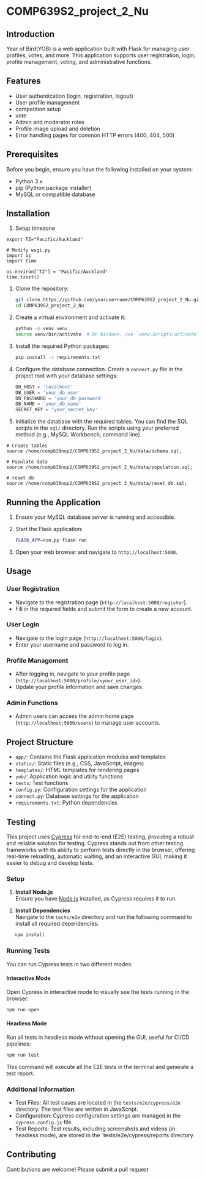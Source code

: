 # COMP639S2_project_2_Nu

## Introduction

Year of Bird(YOB) is a web application built with Flask for managing user profiles, votes, and more. This application supports user registration, login, profile management, voting, and administrative functions.

## Features

- User authentication (login, registration, logout)
- User profile management
- competition setup
- vote
- Admin and moderator roles
- Profile image upload and deletion
- Error handling pages for common HTTP errors (400, 404, 500)

## Prerequisites

Before you begin, ensure you have the following installed on your system:

- Python 3.x
- pip (Python package installer)
- MySQL or compatible database

## Installation
1. Setup timezone
```shell
export TZ="Pacific/Auckland"

# Modify wsgi.py
import os
import time

os.environ["TZ"] = "Pacific/Auckland"
time.tzset()
```


1. Clone the repository:

    ```sh
    git clone https://github.com/yourusername/COMP639S2_project_2_Nu.git
    cd COMP639S2_project_2_Nu
    ```

2. Create a virtual environment and activate it:

    ```sh
    python -m venv venv
    source venv/bin/activate  # On Windows, use `venv\Scripts\activate`
    ```

3. Install the required Python packages:

    ```sh
    pip install -r requirements.txt
    ```

4. Configure the database connection. Create a `connect.py` file in the project root with your database settings:

    ```python
    DB_HOST = 'localhost'
    DB_USER = 'your_db_user'
    DB_PASSWORD = 'your_db_password'
    DB_NAME = 'your_db_name'
    SECRET_KEY = 'your_secret_key'
    ```

5. Initialize the database with the required tables. You can find the SQL scripts in the `sql/` directory. Run the scripts using your preferred method (e.g., MySQL Workbench, command line).
```shell
# Create tables
source /home/comp639nup2/COMP639S2_project_2_Nu/data/schema.sql;

# Populate data
source /home/comp639nup2/COMP639S2_project_2_Nu/data/population.sql;

# reset db
source /home/comp639nup2/COMP639S2_project_2_Nu/data/reset_db.sql;

```
## Running the Application

1. Ensure your MySQL database server is running and accessible.

2. Start the Flask application:

    ```sh
    FLASK_APP=run.py flask run
    ```

3. Open your web browser and navigate to `http://localhost:5000`.

## Usage

### User Registration

- Navigate to the registration page (`http://localhost:5000/register`).
- Fill in the required fields and submit the form to create a new account.

### User Login

- Navigate to the login page (`http://localhost:5000/login`).
- Enter your username and password to log in.

### Profile Management

- After logging in, navigate to your profile page (`http://localhost:5000/profile/<your_user_id>`).
- Update your profile information and save changes.

### Admin Functions

- Admin users can access the admin home page (`http://localhost:5000/users`) to manage user accounts.

## Project Structure

- `app/`: Contains the Flask application modules and templates
- `static/`: Static files (e.g., CSS, JavaScript, images)
- `templates/`: HTML templates for rendering pages
- `yob/`: Application logic and utility functions
- `tests`: Test functions
- `config.py`: Configuration settings for the application
- `connect.py`: Database settings for the application
- `requirements.txt`: Python dependencies

## Testing

This project uses [Cypress](https://www.cypress.io/) for end-to-end (E2E) testing, providing a robust and reliable solution for testing. Cypress stands out from other testing frameworks with its ability to perform tests directly in the browser, offering real-time reloading, automatic waiting, and an interactive GUI, making it easier to debug and develop tests.

### Setup

1. **Install Node.js**  
   Ensure you have [Node.js](https://nodejs.org/) installed, as Cypress requires it to run.

2. **Install Dependencies**  
   Navigate to the `tests/e2e` directory and run the following command to install all required dependencies:
```bash
   npm install
```
### Running Tests
You can run Cypress tests in two different modes:

#### Interactive Mode
Open Cypress in interactive mode to visually see the tests running in the browser:
```bash
npm run open
```
#### Headless Mode
Run all tests in headless mode without opening the GUI, useful for CI/CD pipelines:
```bash
npm run test
```
This command will execute all the E2E tests in the terminal and generate a test report.

### Additional Information
- Test Files: All test cases are located in the `tests/e2e/cypress/e2e` directory. The test files are written in JavaScript.
- Configuration: Cypress configuration settings are managed in the `cypress.config.js` file.
- Test Reports: Test results, including screenshots and videos (in headless mode), are stored in the `tests/e2e/cypress/reports directory.

## Contributing

Contributions are welcome! Please submit a pull request

